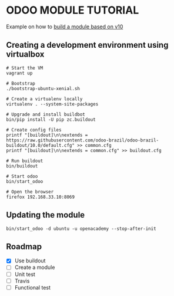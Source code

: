 # ODOO MODULE TUTORIAL

Example on how to [build a module based on v10]

[build a module based on v10]: https://www.odoo.com/documentation/10.0/howtos/backend.html

## Creating a development environment using virtualbox

```
# Start the VM
vagrant up

# Bootstrap
./bootstrap-ubuntu-xenial.sh

# Create a virtualenv locally
virtualenv . --system-site-packages

# Upgrade and install buildbot
bin/pip install -U pip zc.buildout

# Create config files
printf "[buildout]\n\nextends = https://raw.githubusercontent.com/odoo-brazil/odoo-brazil-buildout/10.0/default.cfg" >> common.cfg
printf "[buildout]\n\nextends = common.cfg" >> buildout.cfg

# Run buildout
bin/buildout

# Start odoo
bin/start_odoo

# Open the browser
firefox 192.168.33.10:8069
```

## Updating the module

```
bin/start_odoo -d ubuntu -u openacademy --stop-after-init
```


## Roadmap

- [X] Use buildout
- [ ] Create a module
- [ ] Unit test
- [ ] Travis
- [ ] Functional test
